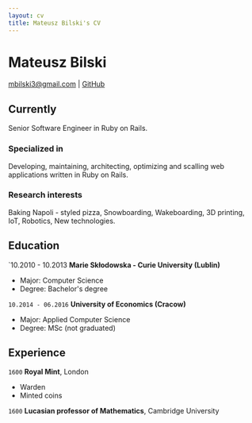```yaml
---
layout: cv
title: Mateusz Bilski's CV
---
```

# Mateusz Bilski

<div id="webaddress">
  <a href="mailto:mbilski3@gmail.com">mbilski3@gmail.com</a>
| <a href="https://github.com/mbilski3">GitHub</a>
</div>

## Currently

Senior Software Engineer in Ruby on Rails.

### Specialized in

Developing, maintaining, architecting, optimizing and scalling web applications written in Ruby on Rails.


### Research interests

Baking Napoli - styled pizza, Snowboarding, Wakeboarding, 3D printing, IoT, Robotics, New technologies.

## Education

`10.2010 - 10.2013
__Marie Skłodowska - Curie University (Lublin)__
* Major: Computer Science
* Degree: Bachelor's degree

`10.2014 - 06.2016`
__University of Economics (Cracow)__
* Major: Applied Computer Science
* Degree: MSc (not graduated)

## Experience

`1600`
__Royal Mint__, London

- Warden
- Minted coins

`1600`
__Lucasian professor of Mathematics__, Cambridge University



<!-- ### Footer

Last updated: May 2013 -->


